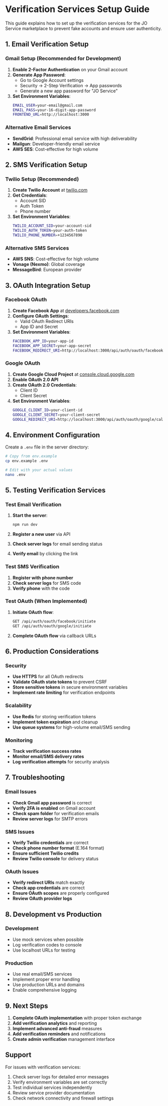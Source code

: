 # Verification Services Setup Guide

This guide explains how to set up the verification services for the JO Service marketplace to prevent fake accounts and ensure user authenticity.

## 1. Email Verification Setup

### Gmail Setup (Recommended for Development)

1. **Enable 2-Factor Authentication** on your Gmail account
2. **Generate App Password**:
   - Go to Google Account settings
   - Security → 2-Step Verification → App passwords
   - Generate a new app password for "JO Service"
3. **Set Environment Variables**:
   ```bash
   EMAIL_USER=your-email@gmail.com
   EMAIL_PASS=your-16-digit-app-password
   FRONTEND_URL=http://localhost:3000
   ```

### Alternative Email Services

- **SendGrid**: Professional email service with high deliverability
- **Mailgun**: Developer-friendly email service
- **AWS SES**: Cost-effective for high volume

## 2. SMS Verification Setup

### Twilio Setup (Recommended)

1. **Create Twilio Account** at [twilio.com](https://twilio.com)
2. **Get Credentials**:
   - Account SID
   - Auth Token
   - Phone number
3. **Set Environment Variables**:
   ```bash
   TWILIO_ACCOUNT_SID=your-account-sid
   TWILIO_AUTH_TOKEN=your-auth-token
   TWILIO_PHONE_NUMBER=+1234567890
   ```

### Alternative SMS Services

- **AWS SNS**: Cost-effective for high volume
- **Vonage (Nexmo)**: Global coverage
- **MessageBird**: European provider

## 3. OAuth Integration Setup

### Facebook OAuth

1. **Create Facebook App** at [developers.facebook.com](https://developers.facebook.com)
2. **Configure OAuth Settings**:
   - Valid OAuth Redirect URIs
   - App ID and Secret
3. **Set Environment Variables**:
   ```bash
   FACEBOOK_APP_ID=your-app-id
   FACEBOOK_APP_SECRET=your-app-secret
   FACEBOOK_REDIRECT_URI=http://localhost:3000/api/auth/oauth/facebook/callback
   ```

### Google OAuth

1. **Create Google Cloud Project** at [console.cloud.google.com](https://console.cloud.google.com)
2. **Enable OAuth 2.0 API**
3. **Create OAuth 2.0 Credentials**:
   - Client ID
   - Client Secret
4. **Set Environment Variables**:
   ```bash
   GOOGLE_CLIENT_ID=your-client-id
   GOOGLE_CLIENT_SECRET=your-client-secret
   GOOGLE_REDIRECT_URI=http://localhost:3000/api/auth/oauth/google/callback
   ```

## 4. Environment Configuration

Create a `.env` file in the server directory:

```bash
# Copy from env.example
cp env.example .env

# Edit with your actual values
nano .env
```

## 5. Testing Verification Services

### Test Email Verification

1. **Start the server**:
   ```bash
   npm run dev
   ```

2. **Register a new user** via API
3. **Check server logs** for email sending status
4. **Verify email** by clicking the link

### Test SMS Verification

1. **Register with phone number**
2. **Check server logs** for SMS code
3. **Verify phone** with the code

### Test OAuth (When Implemented)

1. **Initiate OAuth flow**:
   ```bash
   GET /api/auth/oauth/facebook/initiate
   GET /api/auth/oauth/google/initiate
   ```

2. **Complete OAuth flow** via callback URLs

## 6. Production Considerations

### Security

- **Use HTTPS** for all OAuth redirects
- **Validate OAuth state tokens** to prevent CSRF
- **Store sensitive tokens** in secure environment variables
- **Implement rate limiting** for verification endpoints

### Scalability

- **Use Redis** for storing verification tokens
- **Implement token expiration** and cleanup
- **Use queue systems** for high-volume email/SMS sending

### Monitoring

- **Track verification success rates**
- **Monitor email/SMS delivery rates**
- **Log verification attempts** for security analysis

## 7. Troubleshooting

### Email Issues

- **Check Gmail app password** is correct
- **Verify 2FA is enabled** on Gmail account
- **Check spam folder** for verification emails
- **Review server logs** for SMTP errors

### SMS Issues

- **Verify Twilio credentials** are correct
- **Check phone number format** (E.164 format)
- **Ensure sufficient Twilio credits**
- **Review Twilio console** for delivery status

### OAuth Issues

- **Verify redirect URIs** match exactly
- **Check app credentials** are correct
- **Ensure OAuth scopes** are properly configured
- **Review OAuth provider logs**

## 8. Development vs Production

### Development

- Use mock services when possible
- Log verification codes to console
- Use localhost URLs for testing

### Production

- Use real email/SMS services
- Implement proper error handling
- Use production URLs and domains
- Enable comprehensive logging

## 9. Next Steps

1. **Complete OAuth implementation** with proper token exchange
2. **Add verification analytics** and reporting
3. **Implement advanced anti-fraud** measures
4. **Add verification reminders** and notifications
5. **Create admin verification** management interface

## Support

For issues with verification services:

1. Check server logs for detailed error messages
2. Verify environment variables are set correctly
3. Test individual services independently
4. Review service provider documentation
5. Check network connectivity and firewall settings
